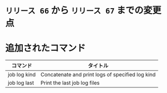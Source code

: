 # `リリース 66` から `リリース 67` までの変更点

# 追加されたコマンド

| コマンド     | タイトル                                         |
|--------------|--------------------------------------------------|
| job log kind | Concatenate and print logs of specified log kind |
| job log last | Print the last job log files                     |


